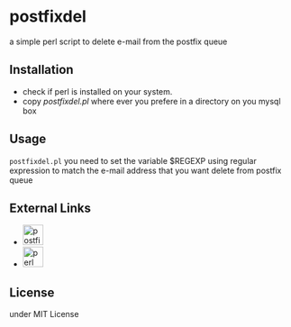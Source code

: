 # postfixdel
a simple perl script to delete e-mail from the postfix queue

## Installation
- check if perl is installed on your system.
- copy _postfixdel.pl_ where ever you prefere in a directory on you mysql box

## Usage
`postfixdel.pl`
you need to set the variable $REGEXP using regular expression to match the e-mail address that you want delete from postfix queue

## External Links
- <a href='https://www.postfix.org' target='_blank'><img height='36' style='border:0px;height:36px;' src='https://www.postfix.org' border='0' alt='postfix' /></a>
- <a href='https://www.perl.org' target='_blank'><img height='36' style='border:0px;height:36px;' src='https://www.perl.org' border='0' alt='perl' /></a>

## License
under MIT License
